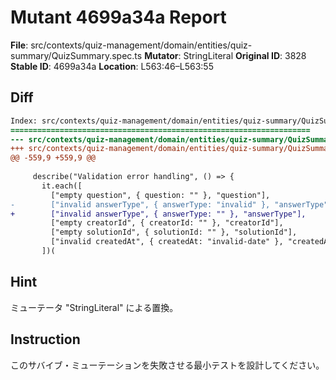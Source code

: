 # Mutant 4699a34a Report

**File**: src/contexts/quiz-management/domain/entities/quiz-summary/QuizSummary.spec.ts
**Mutator**: StringLiteral
**Original ID**: 3828
**Stable ID**: 4699a34a
**Location**: L563:46–L563:55

## Diff

```diff
Index: src/contexts/quiz-management/domain/entities/quiz-summary/QuizSummary.spec.ts
===================================================================
--- src/contexts/quiz-management/domain/entities/quiz-summary/QuizSummary.spec.ts	original
+++ src/contexts/quiz-management/domain/entities/quiz-summary/QuizSummary.spec.ts	mutated #3828
@@ -559,9 +559,9 @@
 
     describe("Validation error handling", () => {
       it.each([
         ["empty question", { question: "" }, "question"],
-        ["invalid answerType", { answerType: "invalid" }, "answerType"],
+        ["invalid answerType", { answerType: "" }, "answerType"],
         ["empty creatorId", { creatorId: "" }, "creatorId"],
         ["empty solutionId", { solutionId: "" }, "solutionId"],
         ["invalid createdAt", { createdAt: "invalid-date" }, "createdAt"],
       ])(
```

## Hint

ミューテータ "StringLiteral" による置換。

## Instruction

このサバイブ・ミューテーションを失敗させる最小テストを設計してください。
